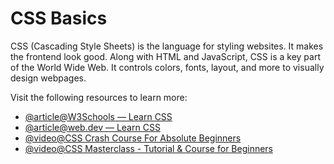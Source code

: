 # CSS Basics

CSS (Cascading Style Sheets) is the language for styling websites. It makes the frontend look good. Along with HTML and JavaScript, CSS is a key part of the World Wide Web. It controls colors, fonts, layout, and more to visually design webpages.

Visit the following resources to learn more:

- [@article@W3Schools — Learn CSS](https://www.w3schools.com/css/)
- [@article@web.dev — Learn CSS](https://web.dev/learn/css/)
- [@video@CSS Crash Course For Absolute Beginners](https://www.youtube.com/watch?v=yfoY53QXEnI)
- [@video@CSS Masterclass - Tutorial & Course for Beginners](https://www.youtube.com/watch?v=FqmB-Zj2-PA)
